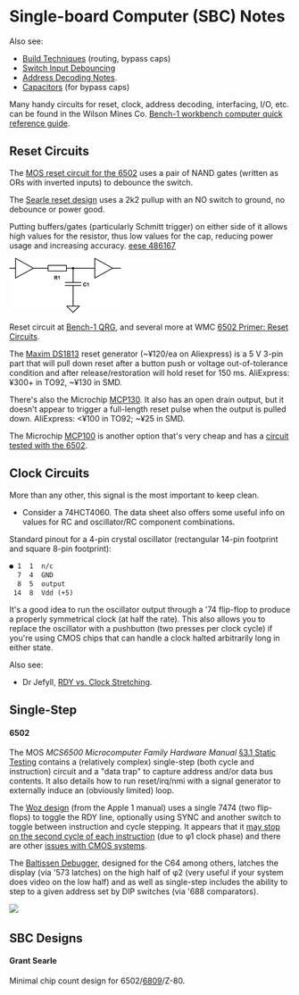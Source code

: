 Single-board Computer (SBC) Notes
=================================

Also see:
- [Build Techniques](ee/tools/build-tech.md) (routing, bypass caps)
- [Switch Input Debouncing](debounce.md)
- [Address Decoding Notes](addr-decoding.md).
- [Capacitors](capacitor.md) (for bypass caps)

Many handy circuits for reset, clock, address decoding, interfacing,
I/O, etc. can be found in the Wilson Mines Co. [Bench-1 workbench
computer quick reference guide][Bench-1 QRG].


Reset Circuits
--------------

The [MOS reset circuit for the 6502][moshw 3.1] uses a pair of NAND gates
(written as ORs with inverted inputs) to debounce the switch.

The [Searle reset design][searle-6809] uses a 2k2 pullup with an NO
switch to ground, no debounce or power good.

Putting buffers/gates (particularly Schmitt trigger) on either side of
it allows high values for the resistor, thus low values for the cap,
reducing power usage and increasing accuracy. [eese 486167]

![buffered-rc](sch/buffered-rc.png)

Reset circuit at [Bench-1 QRG], and several more at WMC [6502 Primer:
Reset Circuits][wmc-reset].

The [Maxim DS1813] reset generator (~¥120/ea on Aliexpress) is a 5 V
3-pin part that will pull down reset after a button push or voltage
out-of-tolerance condition and after release/restoration will hold
reset for 150 ms. AliExpress: ¥300+ in TO92, ~¥130 in SMD.

There's also the Microchip [MCP130]. It also has an open drain output,
but it doesn't appear to trigger a full-length reset pulse when the
output is pulled down. AliExpress: <¥100 in TO92; ~¥25 in SMD.

The Microchip [MCP100] is another option that's very cheap and has
a [circuit tested with the 6502][f65 7619].


Clock Circuits
--------------

More than any other, this signal is the most important to keep clean.

- Consider a 74HCT4060. The data sheet also offers some useful info on
  values for RC and oscillator/RC component combinations.

Standard pinout for a 4-pin crystal oscillator (rectangular 14-pin
footprint and square 8-pin footprint):

    ● 1  1  n/c
      7  4  GND
      8  5  output
     14  8  Vdd (+5)

It's a good idea to run the oscillator output through a '74 flip-flop
to produce a properly symmetrical clock (at half the rate). This also
allows you to replace the oscillator with a pushbutton (two presses
per clock cycle) if you're using CMOS chips that can handle a clock
halted arbitrarily long in either state.

Also see:
- Dr Jefyll, [RDY vs. Clock Stretching][stretch].


Single-Step
-----------

#### 6502

The MOS _MCS6500 Microcomputer Family Hardware Manual_ [§3.1 Static
Testing][moshw 3.1] contains a (relatively complex) single-step (both cycle
and instruction) circuit and a "data trap" to capture address and/or data
bus contents. It also details how to run reset/irq/nmi with a signal
generator to externally induce an (obviously limited) loop.

The [Woz design][ss woz] (from the Apple 1 manual) uses a single 7474 (two
flip-flops) to toggle the RDY line, optionally using SYNC and another
switch to toggle between instruction and cycle stepping. It appears that it
[may stop on the second cycle of each instruction][f65 79993] (due to φ1
clock phase) and there are other [issues with CMOS systems][f65 79991].

The [Baltissen Debugger][balt], designed for the C64 among others, latches
the display (via '573 latches) on the high half of φ2 (very useful if your
system does video on the low half) and as well as single-step includes the
ability to step to a given address set by DIP switches (via '688
comparators).

<a href="https://web.archive.org/web/20070813011640if_/http://www.baltissen.org/images/debugger.gif"><img src="https://web.archive.org/web/20070813011640if_/http://www.baltissen.org/images/debugger.gif" height=100/></a>


SBC Designs
-----------

#### Grant Searle

Minimal chip count design for 6502/[6809][searle-6809]/Z-80.



<!-------------------------------------------------------------------->
[Bench-1 QRG]: http://wilsonminesco.com/BenchCPU/B1QRG/
[Maxim DS1813]: https://datasheets.maximintegrated.com/en/ds/DS1813.pdf
[eese 486167]: https://electronics.stackexchange.com/a/486167/15390
[f65 7619]: http://forum.6502.org/viewtopic.php?f=4&t=7619
[mcp100]: https://www.microchip.com/en-us/product/MCP100
[mcp130]: https://www.microchip.com/wwwproducts/en/MCP130
[stretch]: http://forum.6502.org/viewtopic.php?f=4&t=5504#p66907
[wmc-reset]: http://wilsonminesco.com/6502primer/RSTreqs.html

<!-- Single-Step -->
[balt]: https://web.archive.org/web/20130818095847/http://www.baltissen.org:80/htm/debugger.htm
[f65 79991]: http://forum.6502.org/viewtopic.php?f=4&t=895#p79991
[f65 79993]: http://forum.6502.org/viewtopic.php?f=4&t=895#p79993
[moshw 3.1]: https://archive.org/stream/MCS6500_Family_Hardware_Manual#page/n138/mode/1up
[ss woz]: https://www.reddit.com/r/beneater/comments/foezld/wozs_circuit_to_singlestep_nmos_6502/

<!-- SBC Designs -->
[searle-6809]: http://searle.x10host.com/6809/Simple6809.html
